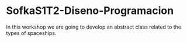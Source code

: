 # SofkaS1T2-Diseno-Programacion
In this workshop we are going to develop an abstract class related to the types of spaceships.

